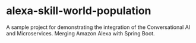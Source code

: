 # alexa-skill-world-population
A sample project for demonstrating the integration of the Conversational AI and Microservices.
Merging Amazon Alexa with Spring Boot.
